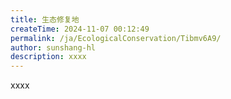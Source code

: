 ```yaml
---
title: 生态修复地
createTime: 2024-11-07 00:12:49
permalink: /ja/EcologicalConservation/Tibmv6A9/
author: sunshang-hl
description: xxxx
---
```


xxxx